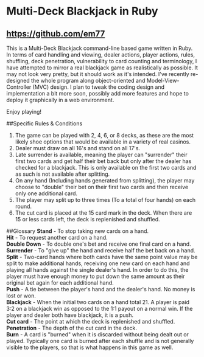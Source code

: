 # Multi-Deck Blackjack in Ruby
## https://github.com/em77

This is a Multi-Deck Blackjack command-line based game written in Ruby. In terms of card handling and viewing, dealer actions, player actions, rules, shuffling, deck penetration, vulnerability to card counting and terminology, I have attempted to mirror a real blackjack game as realistically as possible. It may not look very pretty, but it should work as it's intended. I've recently re-designed the whole program along object-oriented and Model-View-Controller (MVC) design. I plan to tweak the coding design and implementation a bit more soon, possibly add more features and hope to deploy it graphically in a web environment.

Enjoy playing!

##Specific Rules & Conditions
1. The game can be played with 2, 4, 6, or 8 decks, as these are the most likely shoe options that would be available in a variety of real casinos.
2. Dealer must draw on all 16's and stand on all 17's.
3. Late surrender is available, meaning the player can "surrender" their first two cards and get half their bet back but only after the dealer has checked for a blackjack. This is only available on the first two cards and as such is not available after splitting.
4. On any hand (Including hands generated from splitting), the player may choose to "double" their bet on their first two cards and then receive only one additional card.
5. The player may split up to three times (To a total of four hands) on each round.
6. The cut card is placed at the 15 card mark in the deck. When there are 15 or less cards left, the deck is replenished and shuffled.

##Glossary
**Stand** - To stop taking new cards on a hand.  
**Hit** - To request another card on a hand.  
**Double Down** - To double one's bet and receive one final card on a hand.  
**Surrender** - To "give up" the hand and receive half the bet back on a hand.  
**Split** - Two-card hands where both cards have the same point value may be split to make additional hands, receiving one new card on each hand and playing all hands against the single dealer's hand. In order to do this, the player must have enough money to put down the same amount as their original bet again for each additional hand.  
**Push** - A tie between the player's hand and the dealer's hand. No money is lost or won.  
**Blackjack** - When the initial two cards on a hand total 21. A player is paid 3:2 on a blackjack win as opposed to the 1:1 payout on a normal win. If the player and dealer both have blackjack, it is a push.  
**Cut card** - The point at which the deck is replenished and shuffled.  
**Penetration** - The depth of the cut card in the deck.  
**Burn** - A card is "burned" when it is discarded without being dealt out or played. Typically one card is burned after each shuffle and is not generally visible to the players, so that is what happens in this game as well.